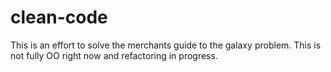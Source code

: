 # clean-code
This is an effort to solve the merchants guide to the galaxy problem. This is not fully OO right now and refactoring in progress.
